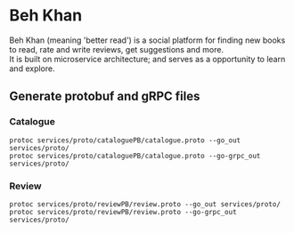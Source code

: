 # Beh Khan

Beh Khan (meaning 'better read') is a social platform for finding new books to read, rate and write reviews, get
suggestions and more.  
It is built on microservice architecture; and serves as a opportunity to learn and explore.

## Generate protobuf and gRPC files

### Catalogue

```shell
protoc services/proto/cataloguePB/catalogue.proto --go_out services/proto/
protoc services/proto/cataloguePB/catalogue.proto --go-grpc_out services/proto/
```

### Review

```shell
protoc services/proto/reviewPB/review.proto --go_out services/proto/ 
protoc services/proto/reviewPB/review.proto --go-grpc_out services/proto/
```